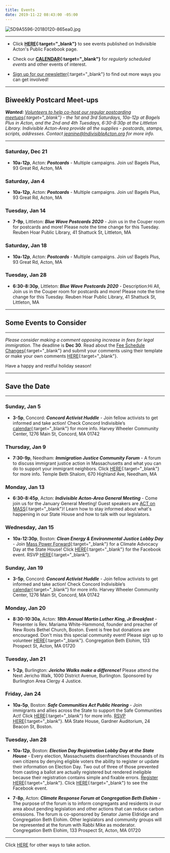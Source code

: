 ```yaml
---
title: Events
date: 2019-11-22 08:43:00 -05:00
---
```


![5D9A5596-20180120-865ea0.jpg](/uploads/5D9A5596-20180120-865ea0.jpg)

---

* Click **[HERE](https://www.facebook.com/pg/IndivisibleActon/events/?ref=page_internal){:target="_blank"}** to see events published on Indivisible Acton's Public Facebook page.


* Check our **[CALENDAR](http://www.indivisibleacton.org/calendar.html){:target="_blank"}** for *regularly scheduled events* and other events of interest.

* [Sign up for our newsletter](https://actionnetwork.org/forms/join-indivisible-acton?source=direct_link&referrer=group-indivisible-acton){:target="_blank"} to find out more ways you can get involved!


---

## Biweekly Postcard Meet-ups

***Wanted:*** *[Volunteers to help co-host our regular postcarding meetups](https://docs.google.com/document/d/1tGz3UiSv7p4vvcSHpVPkQQqwchNw3OzOec4BoEzGRjU/edit?usp=sharing){:target="_blank"} - the 1st and 3rd Saturdays, 10a-12p at Bagels Plus in Acton, and the 2nd and 4th Tuesdays, 6:30-8:30p at the Littleton Library.  Indivisible Acton-Area provide all the supplies - postcards, stamps, scripts, addresses.  Contact jeanine@IndivisibleActon.org for more info.*

---

### Saturday, Dec 21  

* **10a-12p**, Acton: ***Postcards*** - Multiple campaigns.  Join us!  Bagels Plus, 93 Great Rd, Acton, MA  

### Saturday, Jan 4

* **10a-12p**, Acton: ***Postcards*** - Multiple campaigns.  Join us!  Bagels Plus, 93 Great Rd, Acton, MA 

### Tuesday, Jan 14  

* **7-9p**, Littleton: ***Blue Wave Postcards 2020*** - Join us in the Couper room for postcards and more!  Please note the time change for this Tuesday.  Reuben Hoar Public Library, 41 Shattuck St, Littleton, MA  

### Saturday, Jan 18

* **10a-12p**, Acton: ***Postcards*** - Multiple campaigns.  Join us!  Bagels Plus, 93 Great Rd, Acton, MA 

### Tuesday, Jan 28  

* **6:30-8:30p**, Littleton: ***Blue Wave Postcards 2020*** - Description:Hi All,  Join us in the Couper room for postcards and more!  Please note the time change for this Tuesday.  Reuben Hoar Public Library, 41 Shattuck St, Littleton, MA  

---

## Some Events to Consider

---

*Please consider making a comment opposing increase in fees for legal immigration.*  The deadline is **Dec 30**.  Read about the [Fee Schedule Changes](https://cliniclegal.org/issues/fee-schedule-changes){:target="_blank"} and submit your comments using their template or make your own comments [HERE](https://www.federalregister.gov/documents/2019/12/09/2019-26521/us-citizenship-and-immigration-services-fee-schedule-and-changes-to-certain-other-immigration){:target="_blank"}.  

Have a happy and restful holiday season!

---

## Save the Date

---

### Sunday, Jan 5  

* **3-5p**, Concord: ***Concord Activist Huddle*** - Join fellow activists to get informed and take action! Check Concord Indivisible’s [calendar](https://concordindivisible.org/current-actions/){:target="_blank"} for more info. Harvey Wheeler Community Center, 1276 Main St, Concord, MA 01742 

### Thursday, Jan 9  

* **7:30-9p**, Needham:  ***Immigration Justice Community Forum*** - A forum to discuss immigrant justice action in Massachusetts and what you can do to support your immigrant neighbors.  Click [HERE](https://drive.google.com/file/d/1pkN-HGIBYRJCCM3vqJPMGw-rpo0zEFE3/view){:target="_blank"} for more info.  Temple Beth Shalom, 670 Highland Ave, Needham, MA  


### Monday, Jan 13

* **6:30-8:45p**, Acton: ***Indivisible Acton-Area General Meeting*** - Come join us for the January General Meeting!  Guest speakers are [ACT on MASS](https://actonmass.org){:target="_blank"}!  Learn how to stay informed about what's happening in our State House and how to talk with our legislators.  

### Wednesday, Jan 15

* **10a-12:30p**, Boston:  ***Clean Energy & Environmental Justice Lobby Day*** - Join [Mass Power Forward](https://vmohanka.wixsite.com/mapf){:target="_blank"} for a Climate Advocacy Day at the State House!  Click [HERE](https://www.facebook.com/events/513263346066822/){:target="_blank"} for the Facebook event.  RSVP [HERE](https://docs.google.com/forms/d/e/1FAIpQLScJBLWz3Dj6_CYhS8RG0is1LfWei9OQEGwfQ6G9eSG9a4rfBQ/viewform){:target="_blank"}.  

 
### Sunday, Jan 19

* **3-5p**, Concord:  ***Concord Activist Huddle*** - Join fellow activists to get informed and take action! Check Concord Indivisible’s [calendar](https://concordindivisible.org/current-actions/){:target="_blank"} for more info. Harvey Wheeler Community Center, 1276 Main St, Concord, MA 01742  

### Monday, Jan 20  

* **8:30-10:30a**, Acton: ***18th Annual Martin Luther King, Jr Breakfast*** - Presenter is Rev. Mariama White-Hammond, founder and preacher of New Roots Bethel Church, Boston. Event is free but donations are encouraged.  Don't miss this special community event! Please sign up to volunteer [HERE](https://www.signupgenius.com/go/10c0c48a8aa2ea1fe3-18th){:target="_blank"}.  Congregation Beth Elohim, 133 Prospect St, Acton, MA 01720  


 
### Tuesday, Jan 21

* **1-2p**, Burlington: ***Jericho Walks make a difference!***  Please attend the Next Jericho Walk, 1000 District Avenue, Burlington.  Sponsored by Burlington Area Clergy 4 Justice. 

### Friday, Jan 24

* **10a-5p**, Boston: ***Safe Communities Act Public Hearing*** - Join immigrants and allies across the State to support the Safe Communities Act! Click [HERE](https://www.facebook.com/events/810339706082219/){:target="_blank"} for more info. [RSVP HERE](https://docs.google.com/forms/d/e/1FAIpQLSc8qVvipg0EeoXQjPtkSWbM3FMZkl5-AwIRcmc5t7ogxlNKEA/viewform?fbclid=IwAR3Pl28GTBn_lkNjPS2Nee8iIOpN5RYC8t74Uk7IcK4ifUTWX_xrXDUS048){:target="_blank"}. MA State House, Gardner Auditorium, 24 Beacon St, Boston. 

### Tuesday, Jan 28  

* **10a-12p**, Boston: ***Election Day Registration Lobby Day at the State House*** - Every election, Massachusetts disenfranchises thousands of its own citizens by denying eligible voters the ability to register or update their information on Election Day. Two out of three of those prevented from casting a ballot are actually registered but rendered ineligible because their registration contains simple and fixable errors. [Register HERE](bit.ly/EDRLobbyDay){:target="_blank"}.  Click [HERE](https://www.facebook.com/events/736703633492888/?active_tab=about){:target="_blank"} to see the Facebook event.  

* **7-8p**, Acton:  ***Climate Response Forum at Congregation Beth Elohim*** - The purpose of the forum is to inform congregants and residents in our area about pending legislation and other actions that can reduce carbon emissions.  The forum is co-sponsored by Senator Jamie Eldridge and Congregation Beth Elohim. Other legislators and community groups will be represented at the forum with Rabbi Mike as moderator.  Congregation Beth Elohim, 133 Prospect St, Acton, MA 01720  

---

Click [HERE](http://www.indivisibleacton.org/take-action.html) for other ways to take action.